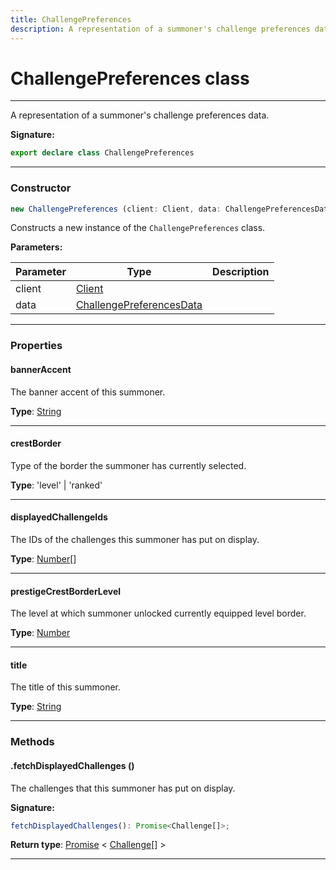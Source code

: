 ```yaml
---
title: ChallengePreferences
description: A representation of a summoner's challenge preferences data.
---
```


# ChallengePreferences class

---

A representation of a summoner's challenge preferences data.

**Signature:**

```ts
export declare class ChallengePreferences 
```

---

### Constructor

```ts
new ChallengePreferences (client: Client, data: ChallengePreferencesData)
```

Constructs a new instance of the `ChallengePreferences` class.

**Parameters:**

| Parameter | Type | Description |
| --------- | ---- | ----------- |
| client | [Client](/api/classes/client) |  |
| data | [ChallengePreferencesData](/api/interfaces/challengepreferencesdata) |  |
---

### Properties

#### bannerAccent

The banner accent of this summoner.



**Type**: [String](https://developer.mozilla.org/en-US/docs/Web/JavaScript/Reference/Global_Objects/String)

---

#### crestBorder

Type of the border the summoner has currently selected.



**Type**: 'level' \| 'ranked'

---

#### displayedChallengeIds

The IDs of the challenges this summoner has put on display.



**Type**: [Number](https://developer.mozilla.org/en-US/docs/Web/JavaScript/Reference/Global_Objects/Number)[]

---

#### prestigeCrestBorderLevel

The level at which summoner unlocked currently equipped level border.



**Type**: [Number](https://developer.mozilla.org/en-US/docs/Web/JavaScript/Reference/Global_Objects/Number)

---

#### title

The title of this summoner.



**Type**: [String](https://developer.mozilla.org/en-US/docs/Web/JavaScript/Reference/Global_Objects/String)

---

### Methods

#### .fetchDisplayedChallenges ()

The challenges that this summoner has put on display.



**Signature:**

```ts
fetchDisplayedChallenges(): Promise<Challenge[]>;
```


**Return type**: [Promise](https://developer.mozilla.org/en-US/docs/Web/JavaScript/Reference/Global_Objects/Promise) \< [Challenge](/api/classes/challenge)[] \>

---

